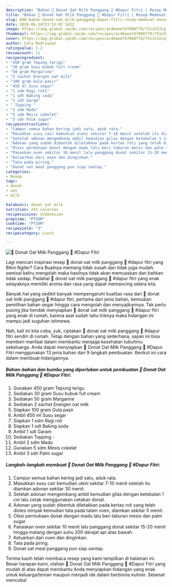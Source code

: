 ```yaml
---
description: "Bahan 🍩 Donat Oat Milk Panggang 🍩 #Dapur Fitri | Resep Membuat 🍩 Donat Oat Milk Panggang 🍩 #Dapur Fitri Yang Enak Banget"
title: "Bahan 🍩 Donat Oat Milk Panggang 🍩 #Dapur Fitri | Resep Membuat 🍩 Donat Oat Milk Panggang 🍩 #Dapur Fitri Yang Enak Banget"
slug: 680-bahan-donat-oat-milk-panggang-dapur-fitri-resep-membuat-donat-oat-milk-panggang-dapur-fitri-yang-enak-banget
date: 2020-06-24T23:51:07.542Z
image: https://img-global.cpcdn.com/recipes/ac46aeef47008f79/751x532cq70/🍩-donat-oat-milk-panggang-🍩-dapur-fitri-foto-resep-utama.jpg
thumbnail: https://img-global.cpcdn.com/recipes/ac46aeef47008f79/751x532cq70/🍩-donat-oat-milk-panggang-🍩-dapur-fitri-foto-resep-utama.jpg
cover: https://img-global.cpcdn.com/recipes/ac46aeef47008f79/751x532cq70/🍩-donat-oat-milk-panggang-🍩-dapur-fitri-foto-resep-utama.jpg
author: Cora Rodriquez
ratingvalue: 3.2
reviewcount: 11
recipeingredient:
- "450 gram Tepung terigu"
- "30 gram Susu bubuk full cream"
- "50 gram Margarine"
- "2 sachet Energen oat milk"
- "100 gram Gula pasir"
- "450 ml Susu segar"
- "1 sdm Ragi roti"
- "1 sdt Baking soda"
- "1 sdt Garam"
- " Topping "
- "2 sdm Madu"
- "5 sdm Mesis cokelat"
- "3 sdn Palm sugar"
recipeinstructions:
- "Campur semua bahan kering jadi satu, aduk rata."
- "Masukkan susu cair kemudian uleni sekitar 7-10 menit setelah itu diamkan adonan sekitar 30 menit."
- "Setelah adonan mengembang ambil kemudian gilas dengan ketebalan 1 cm lalu cetak menggunakan cetakan donat."
- "Adonan yang sudah dibentuk diletakkan pada kertas roti yang telah dioles minyak kemudian tata pada talam oven, diamkan sekitar 5 menit."
- "Olesi permukaan donat dengan madu lalu beri taburan mesis dan palm sugar."
- "Panaskan oven sekitar 10 menit lalu panggang donat sekitar 15-20 menit hingga matang dengan suhu 200 derajat api atas bawah."
- "Keluarkan dari oven dan dinginkan."
- "Tata pada piring."
- "Donat oat meal panggang pun siap santap."
categories:
- Resep
tags:
- donat
- oat
- milk

katakunci: donat oat milk 
nutrition: 243 calories
recipecuisine: Indonesian
preptime: "PT26M"
cooktime: "PT39M"
recipeyield: "3"
recipecategory: Lunch

---
```



![🍩 Donat Oat Milk Panggang 🍩 #Dapur Fitri](https://img-global.cpcdn.com/recipes/ac46aeef47008f79/751x532cq70/🍩-donat-oat-milk-panggang-🍩-dapur-fitri-foto-resep-utama.jpg)

Lagi mencari inspirasi resep 🍩 donat oat milk panggang 🍩 #dapur fitri yang Bikin Ngiler? Cara Buatnya memang tidak susah dan tidak juga mudah. semisal keliru mengolah maka hasilnya tidak akan memuaskan dan bahkan tidak sedap. Padahal 🍩 donat oat milk panggang 🍩 #dapur fitri yang enak selayaknya memiliki aroma dan rasa yang dapat memancing selera kita.



Banyak hal yang sedikit banyak mempengaruhi kualitas rasa dari 🍩 donat oat milk panggang 🍩 #dapur fitri, pertama dari jenis bahan, kemudian pemilihan bahan segar hingga cara mengolah dan menyajikannya. Tak perlu pusing jika hendak menyiapkan 🍩 donat oat milk panggang 🍩 #dapur fitri yang enak di rumah, karena asal sudah tahu triknya maka hidangan ini mampu jadi suguhan istimewa.


Nah, kali ini kita coba, yuk, ciptakan 🍩 donat oat milk panggang 🍩 #dapur fitri sendiri di rumah. Tetap dengan bahan yang sederhana, sajian ini bisa memberi manfaat dalam membantu menjaga kesehatan tubuhmu sekeluarga. Anda dapat menyiapkan 🍩 Donat Oat Milk Panggang 🍩 #Dapur Fitri menggunakan 13 jenis bahan dan 9 langkah pembuatan. Berikut ini cara dalam membuat hidangannya.

<!--inarticleads1-->

##### Bahan-bahan dan bumbu yang diperlukan untuk pembuatan 🍩 Donat Oat Milk Panggang 🍩 #Dapur Fitri:

1. Gunakan 450 gram Tepung terigu
1. Sediakan 30 gram Susu bubuk full cream
1. Sediakan 50 gram Margarine
1. Sediakan 2 sachet Energen oat milk
1. Siapkan 100 gram Gula pasir
1. Ambil 450 ml Susu segar
1. Siapkan 1 sdm Ragi roti
1. Siapkan 1 sdt Baking soda
1. Ambil 1 sdt Garam
1. Sediakan  Topping :
1. Ambil 2 sdm Madu
1. Gunakan 5 sdm Mesis cokelat
1. Ambil 3 sdn Palm sugar




<!--inarticleads2-->

##### Langkah-langkah membuat 🍩 Donat Oat Milk Panggang 🍩 #Dapur Fitri:

1. Campur semua bahan kering jadi satu, aduk rata.
1. Masukkan susu cair kemudian uleni sekitar 7-10 menit setelah itu diamkan adonan sekitar 30 menit.
1. Setelah adonan mengembang ambil kemudian gilas dengan ketebalan 1 cm lalu cetak menggunakan cetakan donat.
1. Adonan yang sudah dibentuk diletakkan pada kertas roti yang telah dioles minyak kemudian tata pada talam oven, diamkan sekitar 5 menit.
1. Olesi permukaan donat dengan madu lalu beri taburan mesis dan palm sugar.
1. Panaskan oven sekitar 10 menit lalu panggang donat sekitar 15-20 menit hingga matang dengan suhu 200 derajat api atas bawah.
1. Keluarkan dari oven dan dinginkan.
1. Tata pada piring.
1. Donat oat meal panggang pun siap santap.




Terima kasih telah membaca resep yang kami tampilkan di halaman ini. Besar harapan kami, olahan 🍩 Donat Oat Milk Panggang 🍩 #Dapur Fitri yang mudah di atas dapat membantu Anda menyiapkan hidangan yang enak untuk keluarga/teman maupun menjadi ide dalam berbisnis kuliner. Selamat mencoba!
